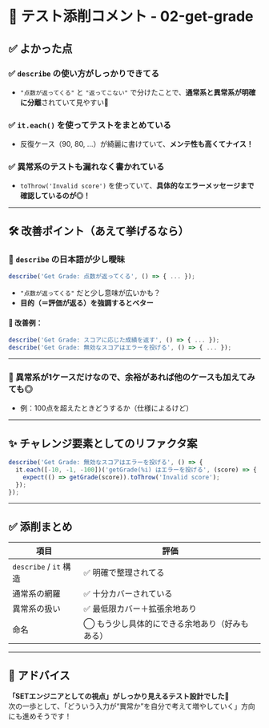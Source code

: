 # 📝 テスト添削コメント - 02-get-grade

## ✅ よかった点

### ✅ `describe` の使い方がしっかりできてる

- `"点数が返ってくる"` と `"返ってこない"` で分けたことで、**通常系と異常系が明確に分離**されていて見やすい👏

### ✅ `it.each()` を使ってテストをまとめている

- 反復ケース（90, 80, ...）が綺麗に書けていて、**メンテ性も高くてナイス！**

### ✅ 異常系のテストも漏れなく書かれている

- `toThrow('Invalid score')` を使っていて、**具体的なエラーメッセージまで確認しているのが◎！**

---

## 🛠 改善ポイント（あえて挙げるなら）

### 🔹 `describe` の日本語が少し曖昧

```ts
describe('Get Grade: 点数が返ってくる', () => { ... });
```

- `"点数が返ってくる"` だと少し意味が広いかも？
- **目的（＝評価が返る）を強調するとベター**

#### 🔁 改善例：

```ts
describe('Get Grade: スコアに応じた成績を返す', () => { ... });
describe('Get Grade: 無効なスコアはエラーを投げる', () => { ... });
```

---

### 🔹 異常系が1ケースだけなので、余裕があれば他のケースも加えてみても◎

- 例：100点を超えたときどうするか（仕様によるけど）

---

## ✨ チャレンジ要素としてのリファクタ案

```ts
describe('Get Grade: 無効なスコアはエラーを投げる', () => {
  it.each([-10, -1, -100])('getGrade(%i) はエラーを投げる', (score) => {
    expect(() => getGrade(score)).toThrow('Invalid score');
  });
});
```

---

## ✅ 添削まとめ

| 項目                   | 評価                                           |
| ---------------------- | ---------------------------------------------- |
| `describe` / `it` 構造 | ✅ 明確で整理されてる                          |
| 通常系の網羅           | ✅ 十分カバーされている                        |
| 異常系の扱い           | ✅ 最低限カバー＋拡張余地あり                  |
| 命名                   | ◯ もう少し具体的にできる余地あり（好みもある） |

---

## 💬 アドバイス

**「SETエンジニアとしての視点」がしっかり見えるテスト設計でした👏**  
次の一歩として、「どういう入力が“異常か”を自分で考えて増やしていく」方向にも進めそうです！
